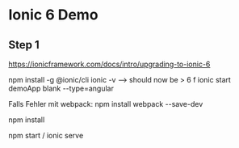 # Ionic 6 Demo



## Step 1
https://ionicframework.com/docs/intro/upgrading-to-ionic-6

npm install -g @ionic/cli
ionic -v --> should now be > 6
f
ionic start demoApp blank --type=angular

Falls Fehler mit webpack: npm install webpack --save-dev

npm install

npm start / ionic serve
